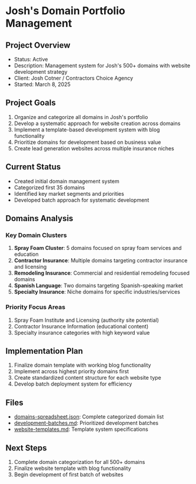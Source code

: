 # Josh's Domain Portfolio Management

## Project Overview
- Status: Active
- Description: Management system for Josh's 500+ domains with website development strategy
- Client: Josh Cotner / Contractors Choice Agency
- Started: March 8, 2025

## Project Goals
1. Organize and categorize all domains in Josh's portfolio
2. Develop a systematic approach for website creation across domains
3. Implement a template-based development system with blog functionality
4. Prioritize domains for development based on business value
5. Create lead generation websites across multiple insurance niches

## Current Status
- Created initial domain management system
- Categorized first 35 domains
- Identified key market segments and priorities
- Developed batch approach for systematic development

## Domains Analysis

### Key Domain Clusters
1. **Spray Foam Cluster**: 5 domains focused on spray foam services and education
2. **Contractor Insurance**: Multiple domains targeting contractor insurance and licensing
3. **Remodeling Insurance**: Commercial and residential remodeling focused domains
4. **Spanish Language**: Two domains targeting Spanish-speaking market
5. **Specialty Insurance**: Niche domains for specific industries/services

### Priority Focus Areas
1. Spray Foam Institute and Licensing (authority site potential)
2. Contractor Insurance Information (educational content)
3. Specialty insurance categories with high keyword value

## Implementation Plan
1. Finalize domain template with working blog functionality
2. Implement across highest priority domains first
3. Create standardized content structure for each website type
4. Develop batch deployment system for efficiency

## Files
- [domains-spreadsheet.json](domains-spreadsheet.json): Complete categorized domain list
- [development-batches.md](development-batches.md): Prioritized development batches
- [website-templates.md](website-templates.md): Template system specifications

## Next Steps
1. Complete domain categorization for all 500+ domains
2. Finalize website template with blog functionality
3. Begin development of first batch of websites
